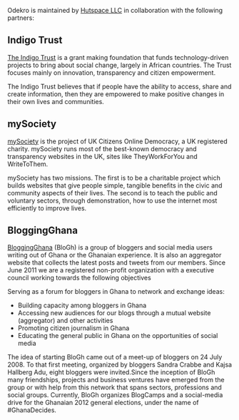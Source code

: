 Odekro is maintained by [Hutspace LLC](http://www.hutspace.net) in collaboration with the following partners:

## Indigo Trust

[The Indigo Trust](http://indigotrust.wordpress.com) is a grant making foundation that funds technology-driven projects to bring about social change, largely in African countries.  The Trust focuses mainly on innovation, transparency and citizen empowerment.

The Indigo Trust believes that if people have the ability to access, share and create information, then they are empowered to make positive changes in their own lives and communities.

## mySociety

[mySociety](http://www.mysociety.org) is the project of UK Citizens Online Democracy, a UK registered charity. mySociety runs most of the best-known democracy and transparency websites in the UK, sites like TheyWorkForYou and WriteToThem.

mySociety has two missions. The first is to be a charitable project which builds websites that give people simple, tangible benefits in the civic and community aspects of their lives. The second is to teach the public and voluntary sectors, through demonstration, how to use the internet most efficiently to improve lives.

## BloggingGhana

[BloggingGhana](http://www.ghanablogging.com) (BloGh) is a group of bloggers and social media users writing out of Ghana or the Ghanaian experience. It is also an aggregator website that collects the latest posts and tweets from our members. Since June 2011 we are a registered non-profit organization with a executive council working towards the following objectives

Serving as a forum for bloggers in Ghana to network and exchange ideas:

- Building capacity among bloggers in Ghana
- Accessing new audiences for our blogs through a mutual website (aggregator) and other activities
- Promoting citizen journalism in Ghana
- Educating the general public in Ghana on the opportunities of social media

The idea of starting BloGh came out of a meet-up of bloggers on 24 July 2008.  To that first meeting, organized by bloggers Sandra Crabbe and Kajsa Hallberg Adu, eight bloggers were invited.Since the inception of BloGh many friendships, projects and business ventures have emerged from the group or with help from this network that spans sectors, professions and social groups. Currently, BloGh organizes BlogCamps and a social-media drive for the Ghanaian 2012 general elections, under the name of #GhanaDecides.
